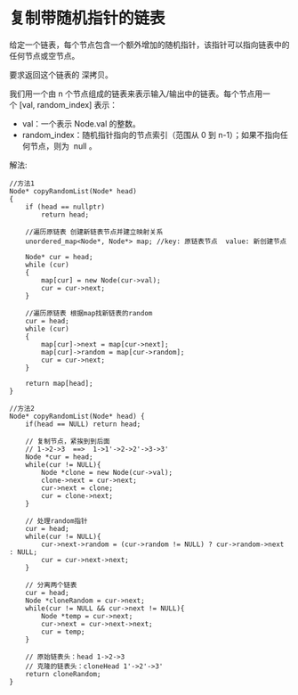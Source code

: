#  复制带随机指针的链表

给定一个链表，每个节点包含一个额外增加的随机指针，该指针可以指向链表中的任何节点或空节点。

要求返回这个链表的 深拷贝。 

我们用一个由 n 个节点组成的链表来表示输入/输出中的链表。每个节点用一个 [val, random_index] 表示：

* val：一个表示 Node.val 的整数。
* random_index：随机指针指向的节点索引（范围从 0 到 n-1）；如果不指向任何节点，则为  null 。


解法:
```
//方法1
Node* copyRandomList(Node* head)
{
    if (head == nullptr)
        return head;

    //遍历原链表 创建新链表节点并建立映射关系
    unordered_map<Node*, Node*> map; //key: 原链表节点  value: 新创建节点 

    Node* cur = head;
    while (cur)
    {
        map[cur] = new Node(cur->val);
        cur = cur->next;
    }

    //遍历原链表 根据map找新链表的random
    cur = head;
    while (cur)
    {
        map[cur]->next = map[cur->next];
        map[cur]->random = map[cur->random];
        cur = cur->next;
    }

    return map[head];
}

//方法2
Node* copyRandomList(Node* head) {
    if(head == NULL) return head;

    // 复制节点，紧挨到到后面
    // 1->2->3  ==>  1->1'->2->2'->3->3'
    Node *cur = head;
    while(cur != NULL){
        Node *clone = new Node(cur->val);
        clone->next = cur->next;
        cur->next = clone;
        cur = clone->next;
    }

    // 处理random指针
    cur = head;
    while(cur != NULL){
        cur->next->random = (cur->random != NULL) ? cur->random->next : NULL;
        cur = cur->next->next;
    }

    // 分离两个链表
    cur = head;
    Node *cloneRandom = cur->next;
    while(cur != NULL && cur->next != NULL){
        Node *temp = cur->next;
        cur->next = cur->next->next;
        cur = temp;
    }

    // 原始链表头：head 1->2->3
    // 克隆的链表头：cloneHead 1'->2'->3'
    return cloneRandom;
}
```
